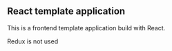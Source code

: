 ## React template application

This is a frontend template application build with React.

Redux is not used
